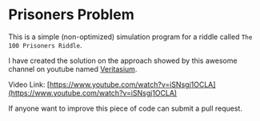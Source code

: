 # Prisoners Problem

This is a simple (non-optimized) simulation program for a riddle called `The 100 Prisoners Riddle`.

I have created the solution on the approach showed by this awesome channel on youtube named [Veritasium](https://www.youtube.com/c/veritasium).

Video Link: [https://www.youtube.com/watch?v=iSNsgj1OCLA](https://www.youtube.com/watch?v=iSNsgj1OCLA)

If anyone want to improve this piece of code can submit a pull request.
